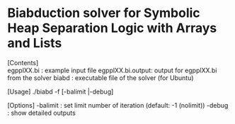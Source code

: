# Biabduction solver for Symbolic Heap Separation Logic with Arrays and Lists

[Contents]<br>
egpplXX.bi       : example input file
egpplXX.bi.output: output for egpplXX.bi from the solver 
biabd            : executable file of the solver (for Ubuntu)

[Usage]
./biabd -f <file> [-balimit <num>|-debug]

[Options]
  -balimit <num> : set limit number of iteration (default: -1 (nolimit))
  -debug         : show detailed outputs

